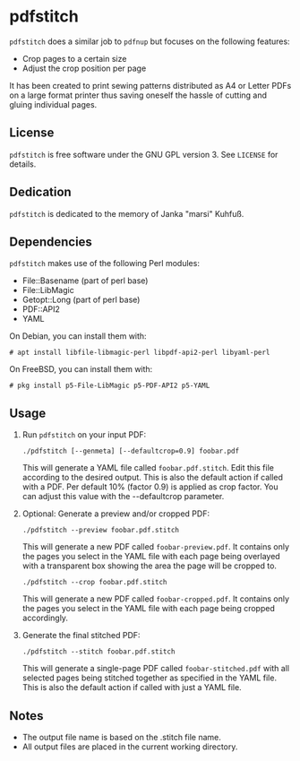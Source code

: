 # pdfstitch

`pdfstitch` does a similar job to `pdfnup` but focuses on the following features:

* Crop pages to a certain size
* Adjust the crop position per page

It has been created to print sewing patterns distributed as A4 or Letter PDFs on a large format printer
thus saving oneself the hassle of cutting and gluing individual pages.

## License
`pdfstitch` is free software under the GNU GPL version 3. See `LICENSE` for details.

## Dedication

`pdfstitch` is dedicated to the memory of Janka "marsi" Kuhfuß.

## Dependencies

`pdfstitch` makes use of the following Perl modules:

* File::Basename (part of perl base)
* File::LibMagic
* Getopt::Long (part of perl base)
* PDF::API2
* YAML

On Debian, you can install them with:

`# apt install libfile-libmagic-perl libpdf-api2-perl libyaml-perl`

On FreeBSD, you can install them with:

`# pkg install p5-File-LibMagic p5-PDF-API2 p5-YAML`

## Usage

1. Run `pdfstitch` on your input PDF:

   `./pdfstitch [--genmeta] [--defaultcrop=0.9] foobar.pdf`

   This will generate a YAML file called `foobar.pdf.stitch`. Edit this file according to the desired output.
   This is also the default action if called with a PDF. Per default 10% (factor 0.9) is applied as crop factor.
   You can adjust this value with the --defaultcrop parameter.

2. Optional: Generate a preview and/or cropped PDF:

   `./pdfstitch --preview foobar.pdf.stitch`

   This will generate a new PDF called `foobar-preview.pdf`.
   It contains only the pages you select in the YAML file with each page being overlayed with a transparent box
   showing the area the page will be cropped to.

   `./pdfstitch --crop foobar.pdf.stitch`

   This will generate a new PDF called `foobar-cropped.pdf`.
   It contains only the pages you select in the YAML file with each page being cropped accordingly.

3. Generate the final stitched PDF:

   `./pdfstitch --stitch foobar.pdf.stitch`

   This will generate a single-page PDF called `foobar-stitched.pdf` with all selected pages being
   stitched together as specified in the YAML file.
   This is also the default action if called with just a YAML file.

## Notes

* The output file name is based on the .stitch file name.
* All output files are placed in the current working directory.
